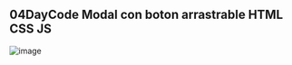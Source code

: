 ## 04DayCode Modal con boton arrastrable HTML CSS JS

![image]([[https://photos.fife.usercontent.google.com/pw/ABLVV843if01xGqi3-mrvd3JuX_WW5TI30eSC2JQ1qZ8FCzP2xSwsDXItgs3=w1073-h617-s-no-gm?authuser=0](https://photos.fife.usercontent.google.com/pw/ABLVV843if01xGqi3-mrvd3JuX_WW5TI30eSC2JQ1qZ8FCzP2xSwsDXItgs3=w1073-h617-s-no-gm?authuser=0)https://photos.fife.usercontent.google.com/pw/ABLVV843if01xGqi3-mrvd3JuX_WW5TI30eSC2JQ1qZ8FCzP2xSwsDXItgs3=w1073-h617-s-no-gm?authuser=0](https://photos.app.goo.gl/z5ckXkR5Ea6stxvU8)https://photos.app.goo.gl/z5ckXkR5Ea6stxvU8)
